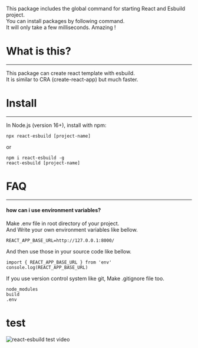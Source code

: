 This package includes the global command for starting React and Esbuild project. \
You can install packages by following command. \
It will only take a few milliseconds. Amazing !


# What is this?
***
This package can create react template with esbuild. \
It is similar to CRA (create-react-app) but much faster.


# Install 
***
In Node.js (version 16+), install with npm:
```
npx react-esbuild [project-name]
```

or

```
npm i react-esbuild -g
react-esbuild [project-name]
```

# FAQ
***
#### how can i use environment variables?
Make .env file in root directory of your project. \
And Write your own environment variables like bellow.
```
REACT_APP_BASE_URL=http://127.0.0.1:8000/
```
And then use those in your source code like bellow.
```
import { REACT_APP_BASE_URL } from 'env'
console.log(REACT_APP_BASE_URL)
```
If you use version control system like git, Make .gitignore file too.
```
node_modules
build
.env
```

# test
![react-esbuild test video](https://github.com/sssssqew/react-esbuild/assets/9676553/e67da367-ac92-4cae-b426-43ec9fd214f1)





